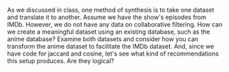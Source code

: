 As we discussed in class, one method of synthesis is to take one dataset and translate it to another.
Assume we have the show's episodes from IMDb. However, we do not have any data on collaborative filtering. How can we create a meaningful dataset using an existing database, such as the anime database? Examine both datasets and consider how you can transform the anime dataset to facilitate the IMDb dataset. And, since we have code for jaccard and cosine, let's see what kind of recommendations this setup produces. Are they logical?